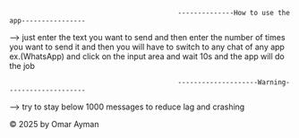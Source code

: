                                               --------------How to use the app----------------

--> just enter the text you want to send and then enter the number of times you want to send it and then you will have to switch to any chat of any app ex.(WhatsApp) and click on the input area and wait 10s and the app will do the job


                                              --------------------Warning--------------------

                                                                  
--> try to stay below 1000 messages to reduce lag and crashing



© 2025 by Omar Ayman

